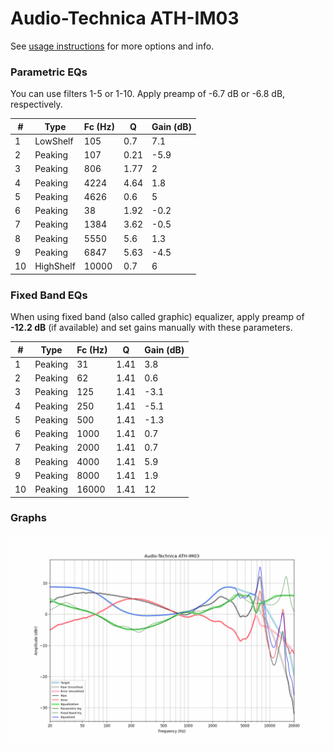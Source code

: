 # Audio-Technica ATH-IM03
See [usage instructions](https://github.com/jaakkopasanen/AutoEq#usage) for more options and info.

### Parametric EQs
You can use filters 1-5 or 1-10. Apply preamp of -6.7 dB or -6.8 dB, respectively.

|   # | Type      |   Fc (Hz) |    Q |   Gain (dB) |
|-----|-----------|-----------|------|-------------|
|   1 | LowShelf  |       105 | 0.7  |         7.1 |
|   2 | Peaking   |       107 | 0.21 |        -5.9 |
|   3 | Peaking   |       806 | 1.77 |         2   |
|   4 | Peaking   |      4224 | 4.64 |         1.8 |
|   5 | Peaking   |      4626 | 0.6  |         5   |
|   6 | Peaking   |        38 | 1.92 |        -0.2 |
|   7 | Peaking   |      1384 | 3.62 |        -0.5 |
|   8 | Peaking   |      5550 | 5.6  |         1.3 |
|   9 | Peaking   |      6847 | 5.63 |        -4.5 |
|  10 | HighShelf |     10000 | 0.7  |         6   |

### Fixed Band EQs
When using fixed band (also called graphic) equalizer, apply preamp of **-12.2 dB** (if available) and set gains manually with these parameters.

|   # | Type    |   Fc (Hz) |    Q |   Gain (dB) |
|-----|---------|-----------|------|-------------|
|   1 | Peaking |        31 | 1.41 |         3.8 |
|   2 | Peaking |        62 | 1.41 |         0.6 |
|   3 | Peaking |       125 | 1.41 |        -3.1 |
|   4 | Peaking |       250 | 1.41 |        -5.1 |
|   5 | Peaking |       500 | 1.41 |        -1.3 |
|   6 | Peaking |      1000 | 1.41 |         0.7 |
|   7 | Peaking |      2000 | 1.41 |         0.7 |
|   8 | Peaking |      4000 | 1.41 |         5.9 |
|   9 | Peaking |      8000 | 1.41 |         1.9 |
|  10 | Peaking |     16000 | 1.41 |        12   |

### Graphs
![](./Audio-Technica%20ATH-IM03.png)
